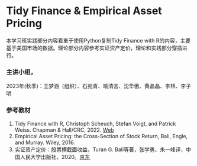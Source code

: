 # Tidy Finance & Empirical Asset Pricing

本学习班实践部分内容着重于使用Python复制Tidy Finance with R的内容，主要基于美国市场的数据。理论部分内容参考实证资产定价，理论和实践部分穿插进行。
### 主讲小组，

2023年(秋季)：王梦涵（组织）、石宛青、喻清言、沈华傲、黄晶晶、李林、李子明

### 参考教材

1. Tidy Finance with R, Christoph Scheuch, Stefan Voigt, and Patrick Weiss. Chapman & Hall/CRC, 2022. [Web](https://www.tidy-finance.org/index.html) 
2. Empirical Asset Pricing: the Cross-Section of Stock Return, Bali, Engle, and Murray. Wiley, 2016.
3. 实证资产定价：股票横截面收益，Turan G. Bali等著，张学勇、朱一峰译，中国人民大学出版社，2020。[京东](https://item.jd.com/12616137.html)
